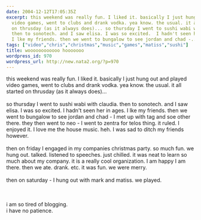 ```yaml
---
date: 2004-12-12T17:05:35Z
excerpt: this weekend was really fun. I liked it. basically I just hung out and played
  video games, went to clubs and drank vodka. yea know. the usual. it all started
  on thrusday (as it always does)... so thursday I went to sushi wabi with claudia.
  then to sonotech. and I saw elisa. I was so excited.  I hadn't seen her in ages.
  I lke my friends. then we went to bungalow to see jordan and chad -...
tags: ["video","chris","christmas","music","games","matiss","sushi"]
title: woooooooooooo hooooooo
wordpress_id: 970
wordpress_url: http://new.nata2.org/?p=970
---
```


this weekend was really fun. I liked it. basically I just hung out and played video games, went to clubs and drank vodka. yea know. the usual. it all started on thrusday (as it always does)... <br/><br/>so thursday I went to sushi wabi with claudia. then to sonotech. and I saw elisa. I was so excited.  I hadn't seen her in ages. I lke my friends. then we went to bungalow to see jordan and chad - I met up with tag and soe other there. they then went to neo - I went to zentra for telos thing. it ruled. I enjoyed it. I love me the house music. heh. I was sad to ditch my friends however. <br/><br/>then on friday I engaged in my companies christmas party. so much fun. we hung out. talked. listened to speeches. just chilled. it was neat to learn so much about my company. it is a really cool organization. I am happy I am there. then we ate. drank. etc. it was fun. we were merry. <br/><br/>then on saturday - I hung out with mark and matiss. we played. 

<br/><br/>i am so tired of blogging. 
<br/>i have no patience. 
